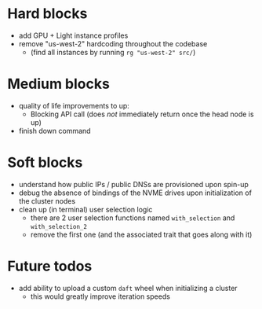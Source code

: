 # Hard blocks
- add GPU + Light instance profiles
- remove "us-west-2" hardcoding throughout the codebase
  - (find all instances by running `rg "us-west-2" src/`)

# Medium blocks
- quality of life improvements to up:
  - Blocking API call (does *not* immediately return once the head node is up)
- finish down command

# Soft blocks
- understand how public IPs / public DNSs are provisioned upon spin-up
- debug the absence of bindings of the NVME drives upon initialization of the cluster nodes
- clean up (in terminal) user selection logic
  - there are 2 user selection functions named `with_selection` and `with_selection_2`
  - remove the first one (and the associated trait that goes along with it)

# Future todos
- add ability to upload a custom `daft` wheel when initializing a cluster
  - this would greatly improve iteration speeds
